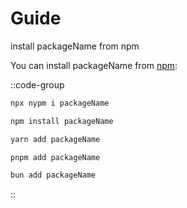 # Guide

install packageName from npm

You can install packageName from [npm](https://npmjs.com/packageName):

::code-group

```sh [auto]
npx nypm i packageName
```

```sh [npm]
npm install packageName
```

```sh [Yarn]
yarn add packageName
```

```sh [pnpm]
pnpm add packageName
```

```sh [bun]
bun add packageName
```

::
